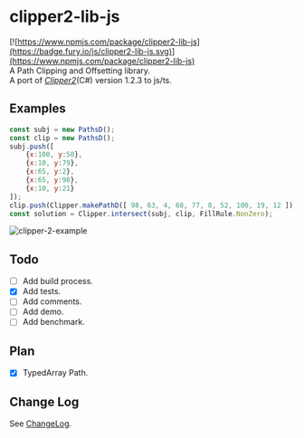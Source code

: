 # clipper2-lib-js  
[![https://www.npmjs.com/package/clipper2-lib-js](https://badge.fury.io/js/clipper2-lib-js.svg)](https://www.npmjs.com/package/clipper2-lib-js)  
A Path Clipping and Offsetting library.  
A port of _[Clipper2](https://github.com/AngusJohnson/Clipper2)_(C#) version 1.2.3 to js/ts.  

## Examples  

```javascript
const subj = new PathsD();
const clip = new PathsD();
subj.push([
    {x:100, y:50},
    {x:10, y:79},
    {x:65, y:2},
    {x:65, y:98},
    {x:10, y:21}
]);
clip.push(Clipper.makePathD([ 98, 63, 4, 68, 77, 8, 52, 100, 19, 12 ]));
const solution = Clipper.intersect(subj, clip, FillRule.NonZero);
```

![clipper-2-example](https://github.com/uma-neko/clipper2-lib-js/assets/36249844/e13e74e6-ef12-4512-a4f2-6e226a9234c5)

## Todo
- [ ] Add build process.  
- [x] Add tests.  
- [ ] Add comments.  
- [ ] Add demo.  
- [ ] Add benchmark.  

## Plan
- [x] TypedArray Path.  

## Change Log
See [ChangeLog](./CHANGELOG.md).

